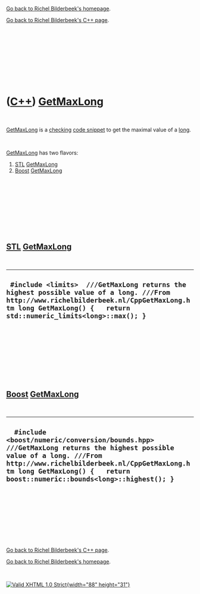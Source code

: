 [Go back to Richel Bilderbeek's homepage](index.htm).

[Go back to Richel Bilderbeek's C++ page](Cpp.htm).

 

 

 

 

 

([C++](Cpp.htm)) [GetMaxLong](CppGetMaxLong.htm)
================================================

 

[GetMaxLong](CppGetMaxLong.htm) is a [checking](CppCheck.htm) [code
snippet](CppCodeSnippets.htm) to get the maximal value of a
[long](CppLong.htm).

 

[GetMaxLong](CppGetMaxLong.htm) has two flavors:

1.  [STL](CppStl.htm) [GetMaxLong](CppGetMaxLong.htm)
2.  [Boost](CppBoost.htm) [GetMaxLong](CppGetMaxLong.htm)

 

 

 

 

 

[STL](CppStl.htm) [GetMaxLong](CppGetMaxLong.htm)
-------------------------------------------------

 

  -------------------------------------------------------------------------------------------------------------------------------------------------------------------------------------------------------------
  ` #include <limits>  ///GetMaxLong returns the highest possible value of a long. ///From http://www.richelbilderbeek.nl/CppGetMaxLong.htm long GetMaxLong() {   return std::numeric_limits<long>::max(); }`
  -------------------------------------------------------------------------------------------------------------------------------------------------------------------------------------------------------------

 

 

 

 

 

[Boost](CppBoost.htm) [GetMaxLong](CppGetMaxLong.htm)
-----------------------------------------------------

 

  --------------------------------------------------------------------------------------------------------------------------------------------------------------------------------------------------------------------------------------------------
  `  #include <boost/numeric/conversion/bounds.hpp>  ///GetMaxLong returns the highest possible value of a long. ///From http://www.richelbilderbeek.nl/CppGetMaxLong.htm long GetMaxLong() {   return boost::numeric::bounds<long>::highest(); }`
  --------------------------------------------------------------------------------------------------------------------------------------------------------------------------------------------------------------------------------------------------

 

 

 

 

 

[Go back to Richel Bilderbeek's C++ page](Cpp.htm).

[Go back to Richel Bilderbeek's homepage](index.htm).

 

[![Valid XHTML 1.0 Strict](valid-xhtml10.png){width="88"
height="31"}](http://validator.w3.org/check?uri=referer)
